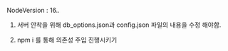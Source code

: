 NodeVersion : 16.*.*

1. 서버 안착을 위해 db_options.json과 config.json 파일의 내용을 수정 해야함.

2. npm i 를 통해 의존성 주입 진행시키기

